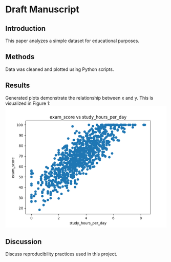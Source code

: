 # Draft Manuscript

## Introduction
This paper analyzes a simple dataset for educational purposes.

## Methods
Data was cleaned and plotted using Python scripts.

## Results
Generated plots demonstrate the relationship between x and y.
This is visualized in  Figure 1: ![Figure 1](../results/plot.png)

## Discussion
Discuss reproducibility practices used in this project.